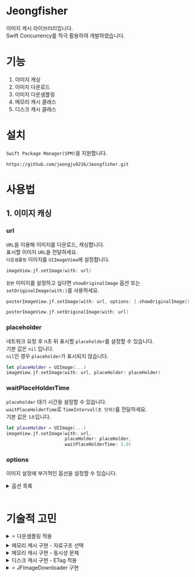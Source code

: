 # Jeongfisher
이미지 캐시 라이브러리입니다.  
Swift Concurrency를 적극 활용하여 개발하였습니다.  

# 기능
1. 이미지 캐싱
2. 이미지 다운로드
3. 이미지 다운샘플링
4. 메모리 캐시 클래스
5. 디스크 캐시 클래스

# 설치
`Swift Package Manager(SPM)`을 지원합니다.  
```
https://github.com/jeongju9216/Jeongfisher.git
```

# 사용법

## 1. 이미지 캐싱

### url
`URL`을 이용해 이미지를 다운로드, 캐싱합니다.  
표시할 이미지 `URL`을 전달하세요.  
`다운샘플링` 이미지를 `UIImageView`에 설정합니다.  
``` swift
imageView.jf.setImage(with: url)
```

`원본` 이미지를 설정하고 싶다면 `showOriginalImage` 옵션 또는 `setOriginalImage(with:)`를 사용하세요.
```swift
posterImageView.jf.setImage(with: url, options: [.showOriginalImage])
```
```swift
posterImageView.jf.setOriginalImage(with: url)
```

### placeholder
네트워크 요청 후 n초 뒤 표시할 `placeholder`를 설정할 수 있습니다.  
기본 값은 `nil` 입니다.  
`nil`인 경우 `placeholder`가 표시되지 않습니다.  
``` swift
let placeHolder = UIImage(...)
imageView.jf.setImage(with: url, placeHolder: placeHolder)
```

### waitPlaceHolderTime
`placeholder` 대기 시간을 설정할 수 있습니다.  
`waitPlaceHolderTime`로 `TimeInterval(초 단위)`를 전달하세요.  
기본 값은 `1초`입니다.
``` swift
let placeHolder = UIImage(...)
imageView.jf.setImage(with: url,
                      placeHolder: placeHolder,
                      waitPlaceHolderTime: 3.0)
```

### options
이미지 설정에 부가적인 옵선을 설정할 수 있습니다.  
<details>
<summary>옵션 목록</summary>
<div markdown="1">       
  
- cacheMemoryOnly
  - 메모리 캐시만 사용하고, 디스크 캐시를 사용하지 않습니다.
- onlyFromCache
  - 캐시 데이터만 사용합니다.
  - 캐시에 없어도 네트워킹을 하지 않습니다.
- forceRefresh
  - 항상 네트워킹을 합니다.
  - 캐시를 사용하지 않습니다.
- showOriginalImage
  - 다운샘플링을 하지 않습니다.
- disableETag
  - ETag를 확인하지 않습니다.
 
</div>
</details>

</br>

# 기술적 고민
<details>
<summary>⭐️ 다운샘플링 적용</summary>
<div markdown="1">       

### 관련 블로그 포스팅 (추천)
https://jeong9216.tistory.com/670

### 적용 이유
- `Jeongfisher`는 썸네일처럼 작은 이미지를 보여주는 용도로 적합함
- `Downsampling`을 기본으로 적용하여 `메모리 효율 증가` 효과를 기대함

### 적용 방법
- WWDC18 - Image and Graphics Best Practices에서 소개된 방법을 사용함

### 성능 비교
- 다운샘플링 이미지 설정과 원본 이미지 설정을 비교함
- XCTest에서 `XCTClockMetric`, `XCTMemoryMetric`, `XCTCPUMetric` 옵션으로 성능을 측정함
- 1000x1000 이미지 설정을 100번 수행함

### 성능 비교 결과

#### `Clock Monotonic Time`
- 둘 다 0.00으로 동일
- <img width="1361" alt="ClockMonotonicTime" src="https://github.com/jeongju9216/Jeongfisher/assets/89075274/8cc0cbe4-910a-4897-8695-93b92049f3af">

#### `메모리 사용량`
- `다운샘플링`이 `8배` 낮았음
- 왼쪽이 다운샘플링, 오른쪽이 원본 이미지
- <img width="241" alt="다운샘플링 메모리" src="https://github.com/jeongju9216/Jeongfisher/assets/89075274/3f9a18ec-ee16-4d53-8b7f-5704941ed553"> <img width="237" alt="원본 메모리" src="https://github.com/jeongju9216/Jeongfisher/assets/89075274/b0737be8-6e00-4d67-82f2-8053079f2876">  

#### `Memory Peak Physical`
- `다운샘플링`이 `3MB` 더 낮았음
- <img width="1356" alt="Memory Peak Physical" src="https://github.com/jeongju9216/Jeongfisher/assets/89075274/21e974d4-e0eb-4853-a5d7-57faf2d5560c">

#### `Memory Physical`
- `다운샘플링`이 `3.113 kB`로 약 `4배` 더 낮았음
- <img width="1357" alt="Memory Physical" src="https://github.com/jeongju9216/Jeongfisher/assets/89075274/7bbdcb06-31b7-4cef-9c38-1c0e0ce5d0cc">

#### `CPU(CPU Cycles, CPU Instructions Retired, CPU Time)`
- 둘이 같았음

### 성능 비교 결론
- 메모리 측면에서 다운샘플링이 압도적으로 유리하고, 이외의 측면에서는 큰 차이는 없었음
- 다운샘플링 이미지는 화질 저하가 있으므로 UIImageView 크기가 커지면 원본 이미지 설정이 필요함
- 원본 이미지가 필요하면 `showOriginalImage` 옵션이나 `setOriginalImage` 메서드를 사용하면 되기 때문에 다운샘플링 적용은 좋은 결정이었다고 생각함

</div>
</details>

<details>
<summary>메모리 캐시 구현 - 자료구조 선택</summary>
<div markdown="1">      

### 관련 블로그 포스팅
https://jeong9216.tistory.com/671#자료구조-선택

### 배열과 링크드 리스트
- `배열`은 `원소 재배치 오버헤드`가 발생함
- Hit 데이터를 맨 앞으로 이동시키기 때문에 `배열`은 비효율적 (LRU 기준)
  - Hit 데이터를 맨 뒤로 보내도 동일함
  - 뒤에 넣는 경우에는 cost가 부족해졌을 때 앞의 원소를 삭제하므로 `원소 재배치 오버헤드`가 발생함
- 이 문제를 해결하기 위해 `링크드 리스트`로 구현
  - 원소 삭제를 효율적으로 하기 위해 `양방향 링크드 리스트`로 구현함
  - tail을 이용해 맨 뒤 원소에 바로 접근할 수 있어서 효율적임

### 딕셔너리(Dictionary)
- `링크드 리스트`의 `느린 탐색` 단점을 해소하기 위해 도입함
  - 메모리 캐시는 데이터를 빠르게 읽어야 하기 때문에 느린 탐색은 치명적인 단점
- `딕셔너리`를 사용하여 상수 시간복잡도로 데이터를 읽을 수 있음

</div>
</details>

<details>
<summary>메모리 캐시 구현 - 동시성 문제</summary>
<div markdown="1">      

### 관련 블로그 포스팅
https://jeong9216.tistory.com/671#동시성-문제

### 딕셔너리의 동시성 문제 해결
- `딕셔너리`는 Thread safe 하지 않음
  - 같은 키에 여러 thread가 동시에 접근하면 런타임 에러가 발생
- 이를 해결하기 위해 두 가지 방법을 고민함
 
- `DispatchQueue barrier` (기각)
  - 리턴이 있는 메서드에서 `completionHandler`를 사용해야 함
  - 리턴이 있는 메서드가 많았기 때문에 코드 복잡도가 높아질 것이라 판단하여 기각
 
- `NSLock` (채택)
  - 간단하면서 강력한 Lock을 지원
  - 처음에는 lock 효율을 위해 `좁은 범위`로 lock과 unlock을 수행함
  - "lock은 `안정성`이 최우선이다"라는 리뷰를 받고 `defer`를 활용해 메서드 단위로 lock을 수행함

</div>
</details>

<details>
<summary>디스크 캐시 구현 - ETag 적용</summary>
<div markdown="1">      

### 관련 포스팅
https://jeong9216.tistory.com/671#디스크-캐시

- 디스크 캐시의 `장기 보관` 특징을 극대화할 수 있는 방법을 고민함
- `ETag`를 활용하여 `장기 보관` 개선
- `ETag`가 동일하다면 `만료일을 갱신`해서 캐시 데이터 보관 기간을 늘림
- `ETag`를 지원하지 않거나 사용하지 않고 싶다면 옵션으로 비활성할 수도 있음

</div>
</details>

<details>
<summary>⭐️ JFImageDownloader 구현</summary>
<div markdown="1">      

### 관련 포스팅 (추천)
https://jeong9216.tistory.com/672

### 발생한 문제
- `중복 Request`를 처리하는 과정에서 문제가 있었음
  - 동일한 URL이 동시에 Request가 되면 첫 번째 Request만 처리됨
  - 예를 들어, 10개의 UIImageView가 동일한 URL을 Request 하면 1번 UIImageView에만 이미지가 설정되고 나머지 UIImageView에는 이미지 설정이 되지 않음
- `딕셔너리` 동시성 문제를 `DispatchQueue`로 해결해서 코드 복잡성이 증가함

### 해결 방법
- `actor`, `Task`, `Enum`, `async/await`을 활용하여 해결함
- `actor`는 동시성 문제르 해결하기 위해 적용
  - DispatchQueue를 없애면서 코드 가독성을 개선함
- `Task`와 `Enum`은 `중복 Request`를 처리하기 위해 적용
  - Enum 연관값으로 Task를 전달
  - 딕셔너리로 Enum을 관리
  - Enum 케이스를 변경하여 완료 처리
  - 중복 Request가 들어왔다면, Task의 value를 대기하고 완료되면 전달
 
### 개선 후 느낀 점
- 동일한 Request가 들어오면 첫 번째 Request 결과를 대기했다가 반환할 수 있게 됨
- `Swift Concurrency`가 코드 가독성에 큰 기여를 한다는 것을 다시 한 번 느낌
- `actor`가 처음에는 너무 어려웠지만, 직접 사용해보니 편하게 동시성 문제를 해결할 수 있다는 것을 배움

</div>
</details>

